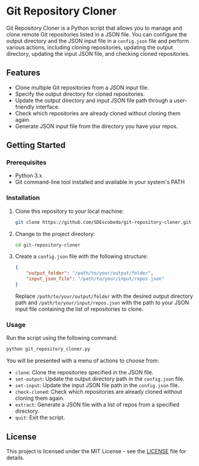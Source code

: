 
# Git Repository Cloner

Git Repository Cloner is a Python script that allows you to manage and clone remote Git repositories listed in a JSON file. You can configure the output directory and the JSON input file in a `config.json` file and perform various actions, including cloning repositories, updating the output directory, updating the input JSON file, and checking cloned repositories.

## Features

- Clone multiple Git repositories from a JSON input file.
- Specify the output directory for cloned repositories.
- Update the output directory and input JSON file path through a user-friendly interface.
- Check which repositories are already cloned without cloning them again.
- Generate JSON input file from the directory you have your repos.

## Getting Started

### Prerequisites

- Python 3.x
- Git command-line tool installed and available in your system's PATH

### Installation

1. Clone this repository to your local machine:

   ```bash
   git clone https://github.com/SDEscobedo/git-repository-cloner.git
   ```

2. Change to the project directory:

   ```bash
   cd git-repository-cloner
   ```

3. Create a `config.json` file with the following structure:

   ```json
   {
       "output_folder": "/path/to/your/output/folder",
       "input_json_file": "/path/to/your/input/repos.json"
   }
   ```

   Replace `/path/to/your/output/folder` with the desired output directory path and `/path/to/your/input/repos.json` with the path to your JSON input file containing the list of repositories to clone.

### Usage

Run the script using the following command:

```bash
python git_repository_cloner.py
```

You will be presented with a menu of actions to choose from:

- `clone`: Clone the repositories specified in the JSON file.
- `set-output`: Update the output directory path in the `config.json` file.
- `set-input`: Update the input JSON file path in the `config.json` file.
- `check-cloned`: Check which repositories are already cloned without cloning them again.
- `extract`: Generate a JSON file with a list of repos from a specified directory.
- `quit`: Exit the script.

## License

This project is licensed under the MIT License - see the [LICENSE](LICENSE) file for details.

